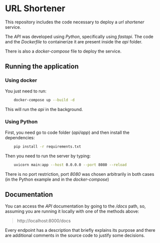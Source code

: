 # URL Shortener

This repository includes the code necessary to deploy a _url shortener_ service. 

The _API_ was developed using _Python_, specifically using _fastapi_. The code and the _Dockerfile_ to containerize it are present inside the _api_ folder. 

There is also a _docker-compose_ file to deploy the service.

## Running the application
### Using docker
You just need to run:
```bash
    docker-compose up --build -d
```

This will run the _api_ in the background.
### Using Python
First, you need go to code folder (_api/app_) and then install the dependencies:
```bash
    pip install -r requirements.txt
```
Then you need to run the server by typing:
```bash
    uvicorn main:app --host 0.0.0.0 --port 8080 --reload
```

There is no port restriction, port _8080_ was chosen arbitrarily in both cases (in the Python example and in the _docker-compose_)

## Documentation
You can access the _API_ documentation by going to the _/docs_ path, so, assuming you are running it locally with one of the methods above:
> http://localhost:8000/docs

Every endpoint has a description that briefly explains its purpose and there are additional comments in the source code to justify some decisions.
